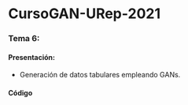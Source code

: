 # CursoGAN-URep-2021

### Tema 6:

#### Presentación:

- Generación de datos tabulares empleando GANs.

#### Código
